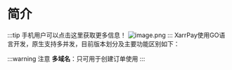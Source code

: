 # 简介
:::tip
手机用户可以点击这里获取更多信息！
![image.png](https://s2.loli.net/2024/09/02/4dSrcagRI1yhvHV.png)
:::
XarrPay使用GO语言开发，原生支持多并发，目前版本划分及主要功能区别如下：
<script setup>
    import FunDiffer from './FunDiffer.vue'
</script>

<FunDiffer />

:::warning 注意
**多域名**：只可用于创建订单使用
:::